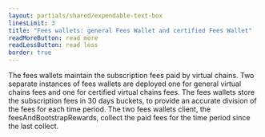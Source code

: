 ```yaml
---
layout: partials/shared/expendable-text-box
linesLimit: 3
title: "Fees wallets: general Fees Wallet and certified Fees Wallet"
readMoreButton: read more
readLessButton: read less
border: true
---
```


The fees wallets maintain the subscription fees paid by virtual chains. Two separate instances of fees wallets are deployed one for general virtual chains fees and one for certified virtual chains fees. The fees wallets store the subscription fees in 30 days buckets, to provide an accurate division of the fees for each time period. The two fees wallets client, the feesAndBootstrapRewards, collect the paid fees for the time period since the last collect.
